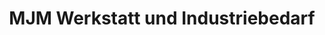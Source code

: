 ---
title: "MJM Werkstatt und Industriebedarf"
url: /rendsburg/mjm-werkstatt-und-industriebedarf/
shop: Baustoffe
---